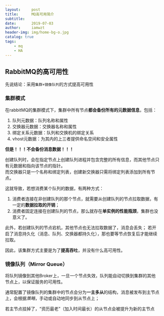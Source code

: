 ```yaml
---
layout:     post
title:      MQ高可用简介
subtitle:   
date:       2019-07-03
author:     iamwzt
header-img: img/home-bg-o.jpg
catalog: true
tags:
    - mq
    - HA
---
```

## RabbitMQ的高可用性
先说结论：采用`集群+镜像队列`的方式提高可用性
### 集群模式
在rabbitMQ的集群模式下，集群中所有节点**都会备份所有的元数据信息**，包括：
1. 队列元数据：队列名称和属性
2. 交换器元数据：交换器名称和属性
3. 绑定关系元数据：队列和交换机的绑定关系
4. vhost元数据：为其内的上三者提供命名空间和安全属性

**但是！！！不会备份消息数据！！！**

创建队列时，会在指定节点上创建队列进程并包含完整的所有信息，而其他节点只有元数据和指向该节点的指针。<br>
而交换器只是一个名称和绑定列表，创建新交换器只需将绑定列表添加到所有节点。<br/>

这就导致，若想消费某个队列的数据，有两种方式：
1. 消费者连接在非创建队列的那个节点，就需要从创建队列的节点拉取数据，有一定的**数据拉取的开销**；
2. 消费者固定连接在创建队列的节点，那么就存在**单实例的性能瓶颈**，集群也没意义了。

此外，若创建队列的节点宕机，其他节点也无法拉取数据了，消息会丢失；
若开启了消息持久化（消息、队列、交换器都持久化），那也要等节点恢复后才能继续拉取。

因此，该集群方式主要是为了**提高吞吐**，并没有什么高可用性。

### 镜像队列（Mirror Queue）
将队列镜像到其他Broker上，一旦一个节点失效，队列能自动切换到集群的其他节点上，以保证服务的可用性。

通常配置了镜像队列的集群中的节点会分为**一主多从**的结构，消息被发布到主节点上，会根据*策略*，手动或自动地同步到从节点上；

若主节点挂掉了，“资历最老”（加入时间最长）的从节点会被提升为新的主节点
